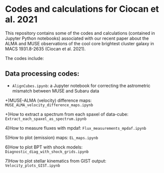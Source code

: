 # Codes and calculations for Ciocan et al. 2021 

This repository contains some of the codes and calculations (contained in Jupyter Python notebooks) associated with our recent paper about the ALMA and MUSE observations of the cool core brightest cluster galaxy in MACS 1931.8-2635 (Ciocan et al. 2021).  

The codes include:

## Data processing codes:

+ `AlignCubes.ipynb`: a Jupyter notebook for correcting the astrometric mismatch between MUSE and Subaru data 
 

+)MUSE-ALMA (velocity) difference maps: `MUSE_ALMA_velocity_difference_maps.ipynb`

+)How to extract a spectrum from each spaxel of data-cube: `Extract_each_spaxel_as_spectrum.ipynb`

4)How to measure fluxes with mpdaf: `Flux_measurements_mpdaf.ipynb`

5)How to plot (emission) maps: `EL_maps.ipynb`

6)How to plot BPT with shock models: `Diagnostic_diag_with_shock_grids.ipynb`

7)How to plot stellar kinematics from GIST output: `Velocity_plots_GIST.ipynb`



